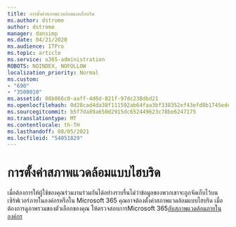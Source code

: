 ```yaml
---
title: การตั้งค่าสภาพแวดล้อมแบบไฮบริด
ms.author: dstrome
author: dstrome
manager: dansimp
ms.date: 04/21/2020
ms.audience: ITPro
ms.topic: article
ms.service: o365-administration
ROBOTS: NOINDEX, NOFOLLOW
localization_priority: Normal
ms.custom:
- "690"
- "3500010"
ms.assetid: 08b866c0-aaff-4d6d-821f-97dc238dbd21
ms.openlocfilehash: 0d28cad4da38f111592ab64faa3bf338352ef43efd8b1745ede3498efffb9a4f
ms.sourcegitcommit: b5f7da89a650d2915dc652449623c78be6247175
ms.translationtype: MT
ms.contentlocale: th-TH
ms.lasthandoff: 08/05/2021
ms.locfileid: "54051829"
---
```

# <a name="setting-up-a-hybrid-environment"></a>การตั้งค่าสภาพแวดล้อมแบบไฮบริด

เมื่อต้องการให้ผู้ใช้ของคุณร่วมงานร่วมกันได้อย่างราบรื่นไม่ว่าข้อมูลของพวกเขาจะถูกจัดเก็บไว้บนเซิร์ฟเวอร์ภายในองค์กรหรือใน Microsoft 365 คุณอาจต้องตั้งค่าสภาพแวดล้อมแบบไฮบริด เมื่อต้องการดูภาพรวมของตัวเลือกของคุณ ให้ตรวจสอบการMicrosoft 365[กับสภาพแวดล้อมภายในองค์กร](https://docs.microsoft.com/office365/enterprise/office-365-integration)
  